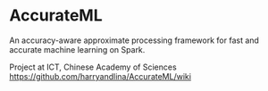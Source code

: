 # AccurateML
An accuracy-aware approximate processing framework for fast and accurate machine learning on Spark.

Project at ICT, Chinese Academy of Sciences https://github.com/harryandlina/AccurateML/wiki
